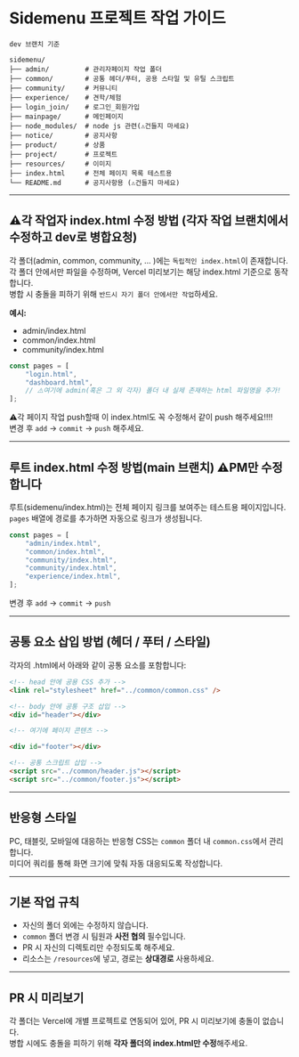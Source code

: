 # Sidemenu 프로젝트 작업 가이드

```
dev 브랜치 기준

sidemenu/
├── admin/         # 관리자페이지 작업 폴더
├── common/        # 공통 헤더/푸터, 공용 스타일 및 유틸 스크립트
├── community/     # 커뮤니티
├── experience/    # 견학/체험
├── login_join/    # 로그인_회원가입
├── mainpage/      # 메인페이지
├── node_modules/  # node js 관련(⚠️건들지 마세요)
├── notice/        # 공지사항
├── product/       # 상품
├── project/       # 프로젝트
├── resources/     # 이미지
├── index.html     # 전체 페이지 목록 테스트용
└── README.md      # 공지사항용 (⚠️건들지 마세요)
```

---

## ⚠️각 작업자 index.html 수정 방법 (각자 작업 브랜치에서 수정하고 dev로 병합요청)

각 폴더(admin, common, community, ... )에는 `독립적인 index.html`이 존재합니다.  
각 폴더 안에서만 파일을 수정하며, Vercel 미리보기는 해당 index.html 기준으로 동작합니다.  
병합 시 충돌을 피하기 위해 `반드시 자기 폴더 안에서만 작업`하세요.

**예시:**

-   admin/index.html
-   common/index.html
-   community/index.html

```js
const pages = [
    "login.html",
    "dashboard.html",
    // ⚠️여기에 admin(혹은 그 외 각자) 폴더 내 실제 존재하는 html 파일명을 추가!
];
```

⚠️각 페이지 작업 push할때 이 index.html도 꼭 수정해서 같이 push 해주세요!!!!  
변경 후 `add` → `commit` → `push` 해주세요.

---

## 루트 index.html 수정 방법(main 브랜치) ⚠️PM만 수정합니다

루트(sidemenu/index.html)는 전체 페이지 링크를 보여주는 테스트용 페이지입니다.  
`pages` 배열에 경로를 추가하면 자동으로 링크가 생성됩니다.

```js
const pages = [
    "admin/index.html",
    "common/index.html",
    "community/index.html",
    "community/index.html",
    "experience/index.html",
];
```

변경 후 `add` → `commit` → `push`

---

## 공통 요소 삽입 방법 (헤더 / 푸터 / 스타일)

각자의 .html에서 아래와 같이 공통 요소를 포함합니다:

```html
<!-- head 안에 공용 CSS 추가 -->
<link rel="stylesheet" href="../common/common.css" />

<!-- body 안에 공통 구조 삽입 -->
<div id="header"></div>

<!-- 여기에 페이지 콘텐츠 -->

<div id="footer"></div>

<!-- 공통 스크립트 삽입 -->
<script src="../common/header.js"></script>
<script src="../common/footer.js"></script>
```

---

## 반응형 스타일

PC, 태블릿, 모바일에 대응하는 반응형 CSS는 `common` 폴더 내 `common.css`에서 관리합니다.  
미디어 쿼리를 통해 화면 크기에 맞춰 자동 대응되도록 작성합니다.

---

## 기본 작업 규칙

-   자신의 폴더 외에는 수정하지 않습니다.
-   `common` 폴더 변경 시 팀원과 **사전 협의** 필수입니다.
-   PR 시 자신의 디렉토리만 수정되도록 해주세요.
-   리소스는 `/resources`에 넣고, 경로는 **상대경로** 사용하세요.

---

## PR 시 미리보기

각 폴더는 Vercel에 개별 프로젝트로 연동되어 있어, PR 시 미리보기에 충돌이 없습니다.  
병합 시에도 충돌을 피하기 위해 **각자 폴더의 index.html만 수정**해주세요.
